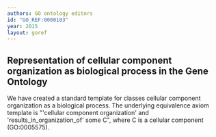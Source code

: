 ```yaml
---
authors: GO ontology editors
id: "GO_REF:0000103"
year: 2015
layout: goref
---
```


## Representation of cellular component organization as biological process in the Gene Ontology

We have created a standard template for classes cellular component organization as a biological process. The underlying equivalence axiom template is "'cellular component organization' and 'results_in_organization_of' some C", where C is a cellular component (GO:0005575).

